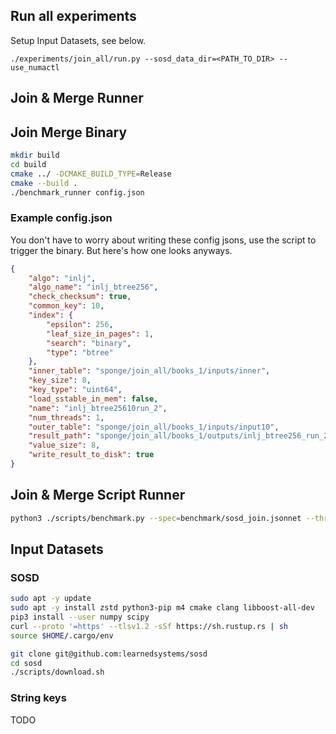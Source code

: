 ## Run all experiments

Setup Input Datasets, see below.

```
./experiments/join_all/run.py --sosd_data_dir=<PATH_TO_DIR> --use_numactl

```

## Join & Merge Runner

## Join Merge Binary

```bash
mkdir build
cd build
cmake ../ -DCMAKE_BUILD_TYPE=Release
cmake --build .
./benchmark_runner config.json
```

### Example config.json

You don't have to worry about writing these config jsons, use the script to trigger the binary.
But here's how one looks anyways.

```json
{
    "algo": "inlj",
    "algo_name": "inlj_btree256",
    "check_checksum": true,
    "common_key": 10,
    "index": {
        "epsilon": 256,
        "leaf_size_in_pages": 1,
        "search": "binary",
        "type": "btree"
    },
    "inner_table": "sponge/join_all/books_1/inputs/inner",
    "key_size": 8,
    "key_type": "uint64",
    "load_sstable_in_mem": false,
    "name": "inlj_btree25610run_2",
    "num_threads": 1,
    "outer_table": "sponge/join_all/books_1/inputs/input10",
    "result_path": "sponge/join_all/books_1/outputs/inlj_btree256_run_2_ratio_10",
    "value_size": 8,
    "write_result_to_disk": true
}
```

## Join & Merge Script Runner

```bash
python3 ./scripts/benchmark.py --spec=benchmark/sosd_join.jsonnet --threads=3 --repeat=3 --test_name=join_test --sosd_source=join_inputdataset --sosd_num_keys=1000000000 --clear_inputs=False
```



## Input Datasets

### SOSD

```bash
sudo apt -y update
sudo apt -y install zstd python3-pip m4 cmake clang libboost-all-dev
pip3 install --user numpy scipy
curl --proto '=https' --tlsv1.2 -sSf https://sh.rustup.rs | sh
source $HOME/.cargo/env

git clone git@github.com:learnedsystems/sosd
cd sosd
./scripts/download.sh
```

### String keys

TODO



